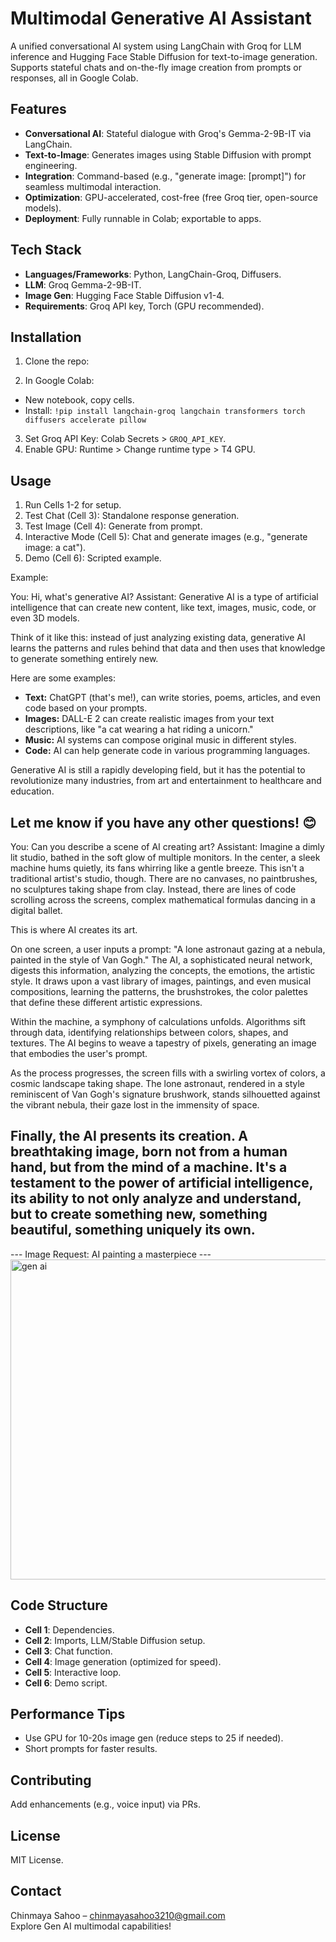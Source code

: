 # Multimodal Generative AI Assistant

A unified conversational AI system using LangChain with Groq for LLM inference and Hugging Face Stable Diffusion for text-to-image generation. Supports stateful chats and on-the-fly image creation from prompts or responses, all in Google Colab.

## Features
- **Conversational AI**: Stateful dialogue with Groq's Gemma-2-9B-IT via LangChain.
- **Text-to-Image**: Generates images using Stable Diffusion with prompt engineering.
- **Integration**: Command-based (e.g., "generate image: [prompt]") for seamless multimodal interaction.
- **Optimization**: GPU-accelerated, cost-free (free Groq tier, open-source models).
- **Deployment**: Fully runnable in Colab; exportable to apps.

## Tech Stack
- **Languages/Frameworks**: Python, LangChain-Groq, Diffusers.
- **LLM**: Groq Gemma-2-9B-IT.
- **Image Gen**: Hugging Face Stable Diffusion v1-4.
- **Requirements**: Groq API key, Torch (GPU recommended).

## Installation
1. Clone the repo:

2. In Google Colab:
- New notebook, copy cells.
- Install: `!pip install langchain-groq langchain transformers torch diffusers accelerate pillow`
3. Set Groq API Key: Colab Secrets > `GROQ_API_KEY`.
4. Enable GPU: Runtime > Change runtime type > T4 GPU.

## Usage
1. Run Cells 1-2 for setup.
2. Test Chat (Cell 3): Standalone response generation.
3. Test Image (Cell 4): Generate from prompt.
4. Interactive Mode (Cell 5): Chat and generate images (e.g., "generate image: a cat").
5. Demo (Cell 6): Scripted example.

Example:

You: Hi, what's generative AI?
Assistant: Generative AI is a type of artificial intelligence that can create new content, like text, images, music, code, or even 3D models. 

Think of it like this: instead of just analyzing existing data, generative AI learns the patterns and rules behind that data and then uses that knowledge to generate something entirely new. 

Here are some examples:

* **Text:** ChatGPT (that's me!), can write stories, poems, articles, and even code based on your prompts.
* **Images:** DALL-E 2 can create realistic images from your text descriptions, like "a cat wearing a hat riding a unicorn."
* **Music:** AI systems can compose original music in different styles.
* **Code:** AI can help generate code in various programming languages.

Generative AI is still a rapidly developing field, but it has the potential to revolutionize many industries, from art and entertainment to healthcare and education.


Let me know if you have any other questions! 😊
---

You: Can you describe a scene of AI creating art?
Assistant: Imagine a dimly lit studio, bathed in the soft glow of multiple monitors. In the center, a sleek machine hums quietly, its fans whirring like a gentle breeze. This isn't a traditional artist's studio, though. There are no canvases, no paintbrushes, no sculptures taking shape from clay. Instead, there are lines of code scrolling across the screens, complex mathematical formulas dancing in a digital ballet. 

This is where AI creates its art. 

On one screen, a user inputs a prompt: "A lone astronaut gazing at a nebula, painted in the style of Van Gogh." The AI, a sophisticated neural network, digests this information, analyzing the concepts, the emotions, the artistic style. It draws upon a vast library of images, paintings, and even musical compositions, learning the patterns, the brushstrokes, the color palettes that define these different artistic expressions.

Within the machine, a symphony of calculations unfolds. Algorithms sift through data, identifying relationships between colors, shapes, and textures. The AI begins to weave a tapestry of pixels, generating an image that embodies the user's prompt. 

As the process progresses, the screen fills with a swirling vortex of colors, a cosmic landscape taking shape. The lone astronaut, rendered in a style reminiscent of Van Gogh's signature brushwork, stands silhouetted against the vibrant nebula, their gaze lost in the immensity of space.

Finally, the AI presents its creation. A breathtaking image, born not from a human hand, but from the mind of a machine. It's a testament to the power of artificial intelligence, its ability to not only analyze and understand, but to create something new, something beautiful, something uniquely its own.
---

--- Image Request: AI painting a masterpiece ---
<img width="512" height="512" alt="gen ai" src="https://github.com/user-attachments/assets/a29c6f1b-e6e2-434a-abd5-98649a773fc1" />



## Code Structure
- **Cell 1**: Dependencies.
- **Cell 2**: Imports, LLM/Stable Diffusion setup.
- **Cell 3**: Chat function.
- **Cell 4**: Image generation (optimized for speed).
- **Cell 5**: Interactive loop.
- **Cell 6**: Demo script.

## Performance Tips
- Use GPU for 10-20s image gen (reduce steps to 25 if needed).
- Short prompts for faster results.

## Contributing
Add enhancements (e.g., voice input) via PRs.

## License
MIT License.

## Contact
Chinmaya Sahoo – chinmayasahoo3210@gmail.com  
Explore Gen AI multimodal capabilities!
